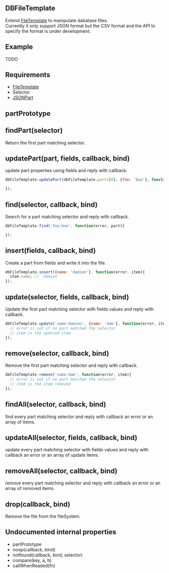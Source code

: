 ## DBFileTemplate

Extend [FileTemplate](../FileTemplate) to manipulate dabatase files.  
Currently it only support JSON format but the CSV format and the API to specify the format is under development.

## Example

TODO

## Requirements

- [FileTemplate](../FileTemplate)
- Selector
- [JSONPart](../JSONPart)

## partPrototype

## findPart(selector)

Return the first part matching selector.

## updatePart(part, fields, callback, bind)

update part properties using fields and reply with callback.  

```javascript
dbFileTemplate.updatePart(dbFileTemplate.parts[0], {foo: 'boo'}, function(error, updatedPart){

});
```

## find(selector, callback, bind)

Search for a part matching selector and reply with callback.

```javascript
dbFileTemplate.find('foo:boo', function(error, part){

});
```

## insert(fields, callback, bind)

Create a part from fields and write it into the file.

```javascript
dbFileTemplate.insert({name: 'damien'}, function(error, item){
  item.name; // 'damien'
});
```

## update(selector, fields, callback, bind)

Update the first part matching selector with fields values and reply with callback.

```javascript
dbFileTemplate.update('name:damien', {name: 'dam'}, function(error, item){
  // error is set if no part matched the selector
  // item is the updated item
});
```

## remove(selector, callback, bind)

Remove the first part matching selector and reply with callback.

```javascript
dbFileTemplate.remove('name:dam', function(error, item){
  // error is set if no part matched the selector
  // item is the item removed
});
```

## findAll(selector, callback, bind)

find every part matching selector and reply with callback an error or an array of items.

## updateAll(selector, fields, callback, bind)

update every part matching selector with fields values and reply with callback an error or an array of update items.

## removeAll(selector, callback, bind)

remove every part matching selector and reply with callback an error or an array of removed items.

## drop(callback, bind)

Remove the file from the fileSystem.

## Undocumented internal properties

- partPrototype
- noop(callback, bind)
- notfound(callback, bind, selector)
- compare(key, a, b)
- callWhenReaded(fn)
